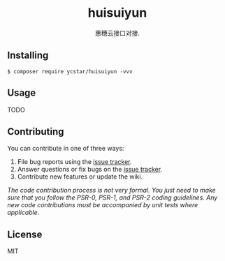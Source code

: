 <h1 align="center"> huisuiyun </h1>

<p align="center"> 惠穗云接口对接.</p>


## Installing

```shell
$ composer require ycstar/huisuiyun -vvv
```

## Usage

TODO

## Contributing

You can contribute in one of three ways:

1. File bug reports using the [issue tracker](https://github.com/ycstar/huisuiyun/issues).
2. Answer questions or fix bugs on the [issue tracker](https://github.com/ycstar/huisuiyun/issues).
3. Contribute new features or update the wiki.

_The code contribution process is not very formal. You just need to make sure that you follow the PSR-0, PSR-1, and PSR-2 coding guidelines. Any new code contributions must be accompanied by unit tests where applicable._

## License

MIT